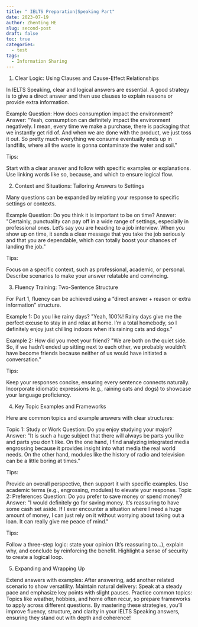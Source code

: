 ```yaml
---
title: " IELTS Preparation|Speaking Part"
date: 2023-07-19
author: Zhenting HE
slug: second-post
draft: false
toc: true
categories:
  - test
tags:
  - Information Sharing
---
```


1. Clear Logic: Using Clauses and Cause-Effect Relationships

In IELTS Speaking, clear and logical answers are essential. A good strategy is to give a direct answer and then use clauses to explain reasons or provide extra information.

Example Question:
How does consumption impact the environment?
Answer:
"Yeah, consumption can definitely impact the environment negatively. I mean, every time we make a purchase, there is packaging that we instantly get rid of. And when we are done with the product, we just toss it out. So pretty much everything we consume eventually ends up in landfills, where all the waste is gonna contaminate the water and soil."

Tips:

Start with a clear answer and follow with specific examples or explanations.
Use linking words like so, because, and which to ensure logical flow.

2. Context and Situations: Tailoring Answers to Settings

Many questions can be expanded by relating your response to specific settings or contexts.

Example Question:
Do you think it is important to be on time?
Answer:
"Certainly, punctuality can pay off in a wide range of settings, especially in professional ones. Let’s say you are heading to a job interview. When you show up on time, it sends a clear message that you take the job seriously and that you are dependable, which can totally boost your chances of landing the job."

Tips:

Focus on a specific context, such as professional, academic, or personal.
Describe scenarios to make your answer relatable and convincing.

3. Fluency Training: Two-Sentence Structure

For Part 1, fluency can be achieved using a “direct answer + reason or extra information” structure.

Example 1:
Do you like rainy days?
"Yeah, 100%! Rainy days give me the perfect excuse to stay in and relax at home. I’m a total homebody, so I definitely enjoy just chilling indoors when it’s raining cats and dogs."

Example 2:
How did you meet your friend?
"We are both on the quiet side. So, if we hadn’t ended up sitting next to each other, we probably wouldn’t have become friends because neither of us would have initiated a conversation."

Tips:

Keep your responses concise, ensuring every sentence connects naturally.
Incorporate idiomatic expressions (e.g., raining cats and dogs) to showcase your language proficiency.

4. Key Topic Examples and Frameworks

Here are common topics and example answers with clear structures:

Topic 1: Study or Work
Question: Do you enjoy studying your major?
Answer:
"It is such a huge subject that there will always be parts you like and parts you don’t like. On the one hand, I find analyzing integrated media engrossing because it provides insight into what media the real world needs. On the other hand, modules like the history of radio and television can be a little boring at times."

Tips:

Provide an overall perspective, then support it with specific examples.
Use academic terms (e.g., engrossing, modules) to elevate your response.
Topic 2: Preferences
Question: Do you prefer to save money or spend money?
Answer:
"I would definitely go for saving money. It’s reassuring to have some cash set aside. If I ever encounter a situation where I need a huge amount of money, I can just rely on it without worrying about taking out a loan. It can really give me peace of mind."

Tips:

Follow a three-step logic: state your opinion (It’s reassuring to…), explain why, and conclude by reinforcing the benefit.
Highlight a sense of security to create a logical loop.

5. Expanding and Wrapping Up

Extend answers with examples: After answering, add another related scenario to show versatility.
Maintain natural delivery: Speak at a steady pace and emphasize key points with slight pauses.
Practice common topics: Topics like weather, hobbies, and home often recur, so prepare frameworks to apply across different questions.
By mastering these strategies, you’ll improve fluency, structure, and clarity in your IELTS Speaking answers, ensuring they stand out with depth and coherence!